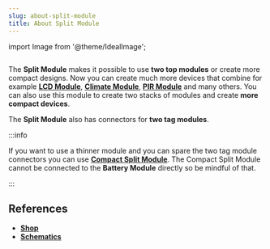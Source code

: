 ```yaml
---
slug: about-split-module
title: About Split Module
---
```

import Image from '@theme/IdealImage';

<div class="container">
  <div class="row">
    <div class="col col--4">
      <div><Image img={require('./1-wire-module.png')} /></div>
    </div>
    <div class="col col--6">
      <p>
        The <b>Split Module</b> makes it possible to use <b>two top modules</b> or create more compact designs. Now you can create much more devices that combine for example <a href="./about-lcd-module"><b>LCD Module</b></a>, <a href="./about-climate-module"><b>Climate Module</b></a>, <a href="./about-pir-module"><b>PIR Module</b></a> and many others. You can also use this module to create two stacks of modules and create <b>more compact devices</b>.
      </p>
      <p>
        The <b>Split Module</b> also has connectors for <b>two tag modules</b>.
      </p>
    </div>
  </div>
</div>

:::info

If you want to use a thinner module and you can spare the two tag module connectors you can use [**Compact Split Module**](./about-compact-split-module.md). The Compact Split Module cannot be connected to the **Battery Module** directly so be mindful of that.

:::

## References
- [**Shop**](https://shop.hardwario.com/compact-split-module/)
- [**Schematics**](https://github.com/hardwario/twr-hardware/tree/master/out/bc-module-split-compact)

